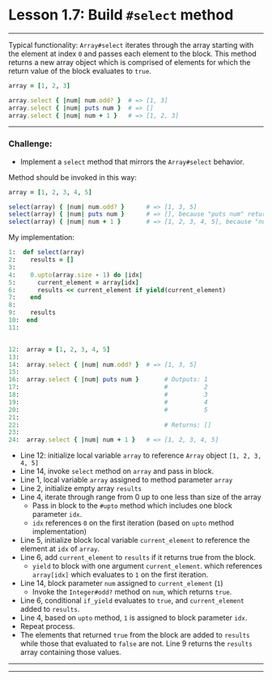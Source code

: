 # Lesson 1.7: Build `#select` method
---

Typical functionality: `Array#select` iterates through the array starting with the element at index `0` and passes each element to the block. This method returns a new array object which is comprised of elements for which the return value of the block evaluates to `true`. 

```ruby 
array = [1, 2, 3]

array.select { |num| num.odd? }  # => [1, 3]
array.select { |num| puts num }  # => []
array.select { |num| num + 1 }   # => [1, 2, 3]
```

--- 
### Challenge: 
- Implement a `select` method that mirrors the `Array#select` behavior. 

Method should be invoked in this way: 
```ruby 
array = [1, 2, 3, 4, 5]

select(array) { |num| num.odd? }      # => [1, 3, 5]
select(array) { |num| puts num }      # => [], because "puts num" returns nil and evaluates to false
select(array) { |num| num + 1 }       # => [1, 2, 3, 4, 5], because "num + 1" evaluates to true
```
My implementation: 
```ruby 
1:  def select(array)
2:    results = []
3:  
4:    0.upto(array.size - 1) do |idx|
5:      current_element = array[idx]
6:      results << current_element if yield(current_element)
7:    end 
8:  
9:    results 
10:  end
11:  


12:  array = [1, 2, 3, 4, 5]
13:  
14:  array.select { |num| num.odd? }  # => [1, 3, 5]
15:  
16:  array.select { |num| puts num }       # Outputs: 1
17:                                        #          2
18:                                        #          3
19:                                        #          4
20:                                        #          5
21:                                        
22:                                        # Returns: []
23:  
24:  array.select { |num| num + 1 }   # => [1, 2, 3, 4, 5]
``` 

- Line 12: initialize local variable `array` to reference `Array` object `[1, 2, 3, 4, 5]`
- Line 14, invoke `select` method on `array` and pass in block. 
- Line 1, local variable `array` assigned to method parameter `array`
- Line 2, initialize empty array `results`
- Line 4, iterate through range from 0 up to one less than size of the array
  - Pass in block to the `#upto` method which includes one block parameter `idx`. 
  - `idx` references `0` on the first iteration (based on `upto` method implementation)
- Line 5, initialize block local variable `current_element` to reference the element at `idx` of `array`. 
- Line 6, add `current_element` to `results` if it returns true from the block. 
  - `yield` to block with one argument `current_element`. which references `array[idx]` which evaluates to `1` on the first iteration.
- Line 14, block parameter `num` assigned to `current_element` (`1`)
  - Invoke the `Integer#odd?` method on `num`, which returns `true`. 
- Line 6, conditional `if_yield` evaluates to `true`, and `current_element` added to `results`. 
- Line 4, based on `upto` method, `1` is assigned to block parameter `idx`. 
- Repeat process. 
- The elements that returned `true` from the block are added to `results` while those that evaluated to `false` are not. Line 9 returns the `results` array containing those values. 

---
---
